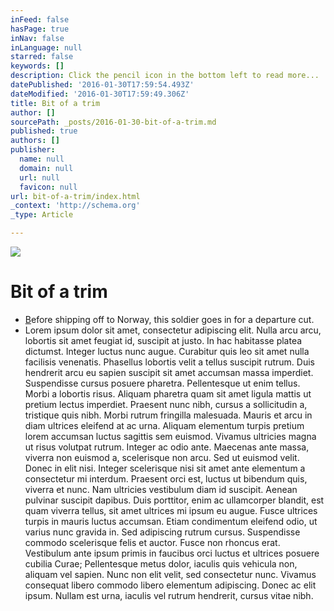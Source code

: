 ```yaml
---
inFeed: false
hasPage: true
inNav: false
inLanguage: null
starred: false
keywords: []
description: Click the pencil icon in the bottom left to read more...
datePublished: '2016-01-30T17:59:54.493Z'
dateModified: '2016-01-30T17:59:49.306Z'
title: Bit of a trim
author: []
sourcePath: _posts/2016-01-30-bit-of-a-trim.md
published: true
authors: []
publisher:
  name: null
  domain: null
  url: null
  favicon: null
url: bit-of-a-trim/index.html
_context: 'http://schema.org'
_type: Article

---
```

![](https://the-grid-user-content.s3-us-west-2.amazonaws.com/78e03d70-80f2-4ca0-acbe-7c2d053b959f.jpg)

# Bit of a trim

* [B][0]efore shipping off to Norway, this soldier goes in for a departure cut.
* Lorem ipsum dolor sit amet, consectetur adipiscing elit. Nulla arcu arcu, lobortis sit amet feugiat id, suscipit at justo. In hac habitasse platea dictumst. Integer luctus nunc augue. Curabitur quis leo sit amet nulla facilisis venenatis. Phasellus lobortis velit a tellus suscipit rutrum. Duis hendrerit arcu eu sapien suscipit sit amet accumsan massa imperdiet. Suspendisse cursus posuere pharetra. Pellentesque ut enim tellus. Morbi a lobortis risus. Aliquam pharetra quam sit amet ligula mattis ut pretium lectus imperdiet. Praesent nunc nibh, cursus a sollicitudin a, tristique quis nibh. Morbi rutrum fringilla malesuada.
Mauris et arcu in diam ultrices eleifend at ac urna. Aliquam elementum turpis pretium lorem accumsan luctus sagittis sem euismod. Vivamus ultricies magna ut risus volutpat rutrum. Integer ac odio ante. Maecenas ante massa, viverra non euismod a, scelerisque non arcu. Sed ut euismod velit. Donec in elit nisi. Integer scelerisque nisi sit amet ante elementum a consectetur mi interdum. Praesent orci est, luctus ut bibendum quis, viverra et nunc. Nam ultricies vestibulum diam id suscipit. Aenean pulvinar suscipit dapibus. Duis porttitor, enim ac ullamcorper blandit, est quam viverra tellus, sit amet ultrices mi ipsum eu augue. Fusce ultrices turpis in mauris luctus accumsan. Etiam condimentum eleifend odio, ut varius nunc gravida in. Sed adipiscing rutrum cursus.
Suspendisse commodo scelerisque felis et auctor. Fusce non rhoncus erat. Vestibulum ante ipsum primis in faucibus orci luctus et ultrices posuere cubilia Curae; Pellentesque metus dolor, iaculis quis vehicula non, aliquam vel sapien. Nunc non elit velit, sed consectetur nunc. Vivamus consequat libero commodo libero elementum adipiscing. Donec ac elit ipsum. Nullam est urna, iaculis vel rutrum hendrerit, cursus vitae nibh. 

[0]: cnn.com